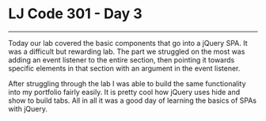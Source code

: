 # LJ Code 301 - Day 3

***

Today our lab covered the basic components that go into a jQuery SPA.  It was a difficult but rewarding lab.  The part we struggled on the most was adding an event listener to the entire section, then pointing it towards specific elements in that section with an argument in the event listener.  

After struggling through the lab I was able to build the same functionality into my portfolio fairly easily.  It is pretty cool how jQuery uses hide and show to build tabs.  All in all it was a good day of learning the basics of SPAs with jQuery.  
